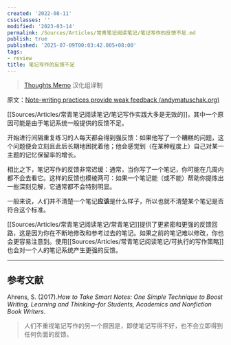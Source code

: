 ```yaml
---
created: '2022-08-11'
cssclasses: ''
modified: '2023-03-14'
permalink: /Sources/Articles/常青笔记阅读笔记/笔记写作的反馈不足.md
publish: true
published: '2025-07-09T00:03:42.005+08:00'
tags:
- review
title: 笔记写作的反馈不足
---
```

> [Thoughts Memo](https://paratranz.cn/projects/3131) 汉化组译制

原文：[Note-writing practices provide weak feedback (andymatuschak.org)](https://notes.andymatuschak.org/z66PNF1Wt4AZ4j7TVEenkvPZgvDcHPuSdJC2r)

[[Sources/Articles/常青笔记阅读笔记/笔记写作实践大多是无效的]]，其中一个原因可能是由于笔记系统一般提供的反馈不足。

开始进行间隔重复练习的人每天都会得到强反馈：如果他写了一个糟糕的问题，这个问题便会立刻且此后长期地困扰着他；他会感觉到（在某种程度上）自己对某一主题的记忆保留率的增长。

相比之下，笔记写作的反馈非常迟缓：通常，当你写了一个笔记，你可能在几周内都不会去看它。这样的反馈也模棱两可：如果一个笔记能（或不能）帮助你提炼出一些深刻见解，它通常都不会特别明显。

一般来说，人们并不清楚一个笔记**应该**是什么样子，所以也就不清楚某个笔记是否符合这个标准。

[[Sources/Articles/常青笔记阅读笔记/常青笔记]]提供了更紧密和更强的反馈回路，这是因为你在不断地修改和参考过去的笔记。如果之前的笔记难以修改，你也会更容易注意到。使用[[Sources/Articles/常青笔记阅读笔记/可执行的写作策略]]也会对一个人的笔记系统产生更强的反馈。

___

## 参考文献

Ahrens, S. (2017).*How to Take Smart Notes: One Simple Technique to Boost Writing, Learning and Thinking–for Students, Academics and Nonfiction Book Writers*.

> 人们不重视笔记写作的另一个原因是，即使笔记写得不好，也不会立即得到任何负面的反馈。
